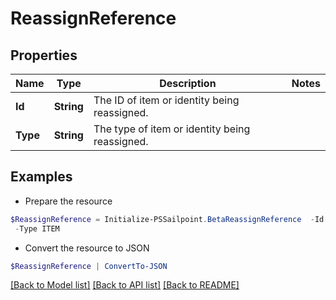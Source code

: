 # ReassignReference
## Properties

Name | Type | Description | Notes
------------ | ------------- | ------------- | -------------
**Id** | **String** | The ID of item or identity being reassigned. | 
**Type** | **String** | The type of item or identity being reassigned. | 

## Examples

- Prepare the resource
```powershell
$ReassignReference = Initialize-PSSailpoint.BetaReassignReference  -Id ef38f94347e94562b5bb8424a56397d8 `
 -Type ITEM
```

- Convert the resource to JSON
```powershell
$ReassignReference | ConvertTo-JSON
```

[[Back to Model list]](../README.md#documentation-for-models) [[Back to API list]](../README.md#documentation-for-api-endpoints) [[Back to README]](../README.md)

